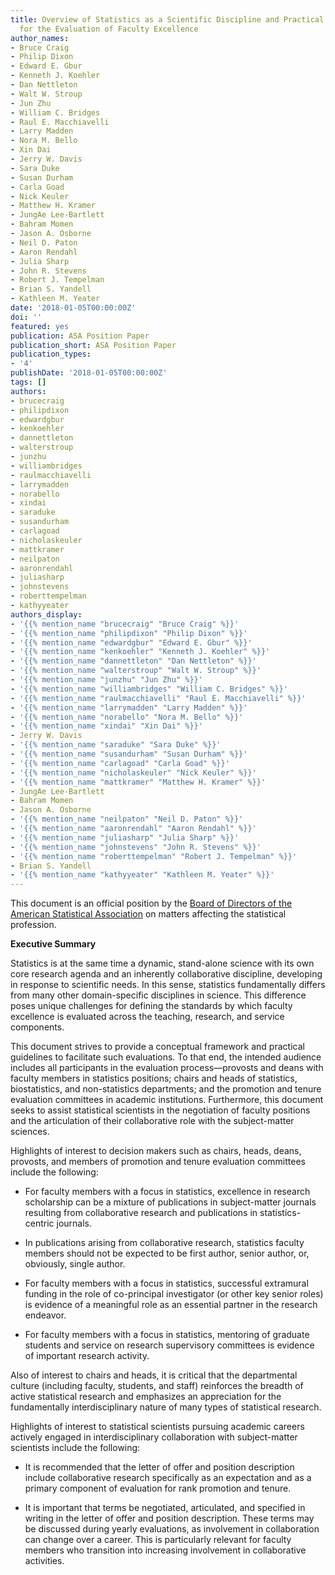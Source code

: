 ```yaml
---
title: Overview of Statistics as a Scientific Discipline and Practical Implications
  for the Evaluation of Faculty Excellence
author_names:
- Bruce Craig
- Philip Dixon
- Edward E. Gbur
- Kenneth J. Koehler
- Dan Nettleton
- Walt W. Stroup
- Jun Zhu
- William C. Bridges
- Raul E. Macchiavelli
- Larry Madden
- Nora M. Bello
- Xin Dai
- Jerry W. Davis
- Sara Duke
- Susan Durham
- Carla Goad
- Nick Keuler
- Matthew H. Kramer
- JungAe Lee-Bartlett
- Bahram Momen
- Jason A. Osborne
- Neil D. Paton
- Aaron Rendahl
- Julia Sharp
- John R. Stevens
- Robert J. Tempelman
- Brian S. Yandell
- Kathleen M. Yeater
date: '2018-01-05T00:00:00Z'
doi: ''
featured: yes
publication: ASA Position Paper
publication_short: ASA Position Paper
publication_types:
- '4'
publishDate: '2018-01-05T00:00:00Z'
tags: []
authors:
- brucecraig
- philipdixon
- edwardgbur
- kenkoehler
- dannettleton
- walterstroup
- junzhu
- williambridges
- raulmacchiavelli
- larrymadden
- norabello
- xindai
- saraduke
- susandurham
- carlagoad
- nicholaskeuler
- mattkramer
- neilpaton
- aaronrendahl
- juliasharp
- johnstevens
- roberttempelman
- kathyyeater
authors_display:
- '{{% mention_name "brucecraig" "Bruce Craig" %}}'
- '{{% mention_name "philipdixon" "Philip Dixon" %}}'
- '{{% mention_name "edwardgbur" "Edward E. Gbur" %}}'
- '{{% mention_name "kenkoehler" "Kenneth J. Koehler" %}}'
- '{{% mention_name "dannettleton" "Dan Nettleton" %}}'
- '{{% mention_name "walterstroup" "Walt W. Stroup" %}}'
- '{{% mention_name "junzhu" "Jun Zhu" %}}'
- '{{% mention_name "williambridges" "William C. Bridges" %}}'
- '{{% mention_name "raulmacchiavelli" "Raul E. Macchiavelli" %}}'
- '{{% mention_name "larrymadden" "Larry Madden" %}}'
- '{{% mention_name "norabello" "Nora M. Bello" %}}'
- '{{% mention_name "xindai" "Xin Dai" %}}'
- Jerry W. Davis
- '{{% mention_name "saraduke" "Sara Duke" %}}'
- '{{% mention_name "susandurham" "Susan Durham" %}}'
- '{{% mention_name "carlagoad" "Carla Goad" %}}'
- '{{% mention_name "nicholaskeuler" "Nick Keuler" %}}'
- '{{% mention_name "mattkramer" "Matthew H. Kramer" %}}'
- JungAe Lee-Bartlett
- Bahram Momen
- Jason A. Osborne
- '{{% mention_name "neilpaton" "Neil D. Paton" %}}'
- '{{% mention_name "aaronrendahl" "Aaron Rendahl" %}}'
- '{{% mention_name "juliasharp" "Julia Sharp" %}}'
- '{{% mention_name "johnstevens" "John R. Stevens" %}}'
- '{{% mention_name "roberttempelman" "Robert J. Tempelman" %}}'
- Brian S. Yandell
- '{{% mention_name "kathyyeater" "Kathleen M. Yeater" %}}'
---
```

This document is an official position by the [Board of Directors of the American Statistical Association](https://www.amstat.org/policy-and-advocacy/asa-board-statements) on matters affecting the statistical profession. 


**Executive Summary**

Statistics is at the same time a dynamic, stand-alone science with its own core research agenda and an inherently collaborative discipline, developing in response to scientific needs. In this sense, statistics fundamentally differs from many other domain-specific disciplines in science. This difference poses unique challenges for defining the standards by which faculty excellence is evaluated across the teaching, research, and service components.

This document strives to provide a conceptual framework and practical guidelines to facilitate such evaluations. To that end, the intended audience includes all participants in the evaluation process—provosts and deans with faculty members in statistics positions; chairs and heads of statistics, biostatistics, and non-statistics departments; and the promotion and tenure evaluation committees in academic institutions. Furthermore, this document seeks to assist statistical scientists in the negotiation of faculty positions and the articulation of their collaborative role with the subject-matter sciences.

Highlights of interest to decision makers such as chairs, heads, deans, provosts, and members of promotion and tenure evaluation committees include the following:

- For faculty members with a focus in statistics, excellence in research scholarship can be a mixture of publications in subject-matter journals resulting from collaborative research and publications in statistics-centric journals.

- In publications arising from collaborative research, statistics faculty members should not be expected to be first author, senior author, or, obviously, single author.

- For faculty members with a focus in statistics, successful extramural funding in the role of co-principal investigator (or other key senior roles) is evidence of a meaningful role as an essential partner in the research endeavor.

- For faculty members with a focus in statistics, mentoring of graduate students and service on research supervisory committees is evidence of important research activity.

Also of interest to chairs and heads, it is critical that the departmental culture (including faculty, students, and staff) reinforces the breadth of active statistical research and emphasizes an appreciation for the fundamentally interdisciplinary nature of many types of statistical research.

Highlights of interest to statistical scientists pursuing academic careers actively engaged in interdisciplinary collaboration with subject-matter scientists include the following:

- It is recommended that the letter of offer and position description include collaborative research specifically as an expectation and as a primary component of evaluation for rank promotion and tenure.

- It is important that terms be negotiated, articulated, and specified in writing in the letter of offer and position description. These terms may be discussed during yearly evaluations, as involvement in collaboration can change over a career. This is particularly relevant for faculty members who transition into increasing involvement in collaborative activities.
